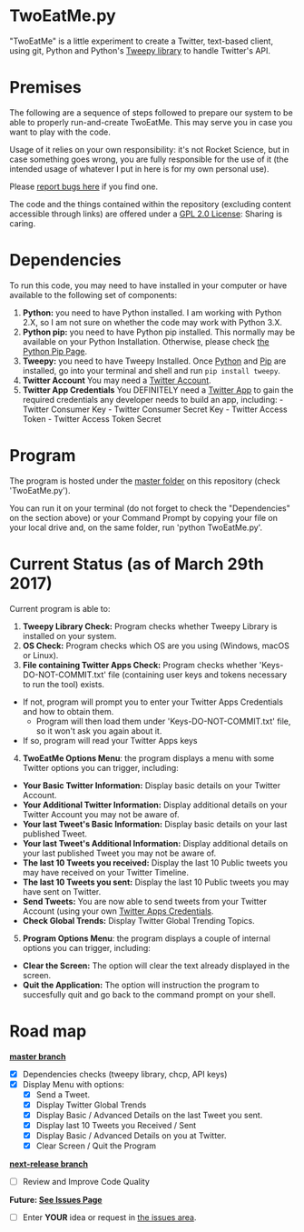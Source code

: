 # TwoEatMe.py

"TwoEatMe" is a little experiment to create a Twitter, text-based client, using git, Python and Python's [Tweepy library](https://github.com/tweepy/tweepy) to handle Twitter's API. 

# Premises

The following are a sequence of steps followed to prepare our system to be able to properly run-and-create TwoEatMe. This may serve you in case you want to play with the code.

Usage of it relies on your own responsibility: it's not Rocket Science, but in case something goes wrong, you are fully responsible for the use of it (the intended usage of whatever I put in here is for my own personal use).

Please [report bugs here](https://github.com/nomagev/twoeat/issues) if you find one.

The code and the things contained within the repository (excluding content accessible through links) are offered under a [GPL 2.0 License](https://www.gnu.org/licenses/old-licenses/gpl-2.0.en.html): Sharing is caring.

# Dependencies

To run this code, you may need to have installed in your computer or have available to the following set of components:

  1. **Python:** you need to have Python installed. I am working with Python 2.X, so I am not sure on whether the code may work with Python 3.X.
  2. **Python pip:** you need to have Python pip installed. This normally may be available on your Python Installation. Otherwise, please check [the Python Pip Page](https://pypi.python.org/pypi/pip/).
  3. **Tweepy:** you need to have Tweepy Installed. Once [Python](https://www.python.org) and [Pip](https://pypi.python.org/pypi/pip/) are installed, go into your terminal and shell and run `pip install tweepy`.
  4. **Twitter Account** You may need a [Twitter Account](https://www.twitter.com).
  5. **Twitter App Credentials** You DEFINITELY need a [Twitter App](https://apps.twitter.com) to gain the required credentials any developer needs to build an app, including:
    - Twitter Consumer Key
    - Twitter Consumer Secret Key
    - Twitter Access Token
    - Twitter Access Token Secret

# Program

The program is hosted under the [master folder](https://github.com/nomagev/twoeat/) on this repository (check 'TwoEatMe.py').

You can run it on your terminal (do not forget to check the "Dependencies" on the section above) or your Command Prompt by copying your file on your local drive and, on the same folder, run 'python TwoEatMe.py'.

# Current Status (as of March 29th 2017)

Current program is able to:
1. **Tweepy Library Check:** Program checks whether Tweepy Library is installed on your system.
2. **OS Check:** Program checks which OS are you using (Windows, macOS or Linux). 
3. **File containing Twitter Apps Check:**  Program checks whether 'Keys-DO-NOT-COMMIT.txt' file (containing user keys and tokens necessary to run the tool) exists.

  - If not, program will prompt you to enter your Twitter Apps Credentials and how to obtain them.
    - Program will then load them under 'Keys-DO-NOT-COMMIT.txt' file, so it won't ask you again about it.
  - If so, program will read your Twitter Apps keys

4. **TwoEatMe Options Menu**: the program displays a menu with some Twitter options you can trigger, including:

  - **Your Basic Twitter Information:** Display basic details on your Twitter Account.
  - **Your Additional Twitter Information:** Display additional details on your Twitter Account you may not be aware of.
  - **Your last Tweet's Basic Information:** Display basic details on your last published Tweet.
  - **Your last Tweet's Additional Information:** Display additional details on your last published Tweet you may not be aware of.
  - **The last 10 Tweets you received:** Display the last 10 Public tweets you may have received on your Twitter Timeline.
  - **The last 10 Tweets you sent:** Display the last 10 Public tweets you may have sent on Twitter.
  - **Send Tweets:** You are now able to send tweets from your Twitter Account (using your own [Twitter Apps Credentials](https://apps.twitter.com).
  - **Check Global Trends:** Display Twitter Global Trending Topics.

5. **Program Options Menu**: the program displays a couple of internal options you can trigger, including: 
  - **Clear the Screen:** The option will clear the text already displayed in the screen.
  - **Quit the Application:** The option will instruction the program to succesfully quit and go back to the command prompt on your shell.

# Road map

__[master branch](https://github.com/nomagev/TwoEatMe)__

- [x] Dependencies checks (tweepy library, chcp, API keys)
- [x] Display Menu with options:
  - [x] Send a Tweet.
  - [x] Display Twitter Global Trends
  - [x] Display Basic / Advanced Details on the last Tweet you sent.
  - [x] Display last 10 Tweets you Received / Sent
  - [x] Display Basic / Advanced Details on you at Twitter.
  - [x] Clear Screen / Quit the Program

__[next-release branch](https://github.com/nomagev/TwoEatMe/tree/next-release)__

- [ ] Review and Improve Code Quality

__Future: [See Issues Page](https://github.com/nomagev/TwoEatMe/issues)__

- [ ] Enter **YOUR** idea or request in [the issues area](https://github.com/nomagev/TwoEatMe/issues).
